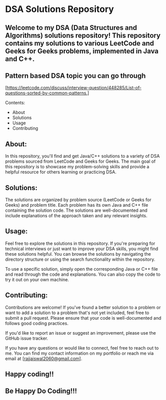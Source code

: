 # DSA Solutions Repository

## Welcome to my DSA (Data Structures and Algorithms) solutions repository! This repository contains my solutions to various LeetCode and Geeks for Geeks problems, implemented in Java and C++.

## Pattern based DSA topic you can go through

[https://leetcode.com/discuss/interview-question/448285/List-of-questions-sorted-by-common-patterns.]

Contents:

- About
- Solutions
- Usage
- Contributing

## About:

In this repository, you'll find and get Java/C++ solutions to a variety of DSA problems sourced from LeetCode and Geeks for Geeks. The main goal of this repository is to showcase my problem-solving skills and provide a helpful resource for others learning or practicing DSA.

## Solutions:

The solutions are organized by problem source (LeetCode or Geeks for Geeks) and problem title. Each problem has its own Java and C++ file containing the solution code. The solutions are well-documented and include explanations of the approach taken and any relevant insights.

## Usage:

Feel free to explore the solutions in this repository. If you're preparing for technical interviews or just want to improve your DSA skills, you might find these solutions helpful. You can browse the solutions by navigating the directory structure or using the search functionality within the repository.

To use a specific solution, simply open the corresponding Java or C++ file and read through the code and explanations. You can also copy the code to try it out on your own machine.

## Contributing:

Contributions are welcome! If you've found a better solution to a problem or want to add a solution to a problem that's not yet included, feel free to submit a pull request. Please ensure that your code is well-documented and follows good coding practices.

If you'd like to report an issue or suggest an improvement, please use the GitHub issue tracker.

If you have any questions or would like to connect, feel free to reach out to me. You can find my contact information on my portfolio or reach me via email at [rajjaiswal2060@gmail.com].

## Happy coding!!
## Be Happy Do Coding!!!

